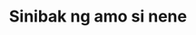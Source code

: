 ---
layout: post
title: Sinibak ng amo si nene
duration: '15:53'
view: 146
rate: 2
video: 'https://flashservice.xvideos.com/embedframe/26354513'
category: 
 - pinay
tags: 
 - pinay-sex
 - nagparaos
 - nene
 - mokong
 - fucked
 - jackpot
 - flawless
priority: 0.9
changefreq: daily
---